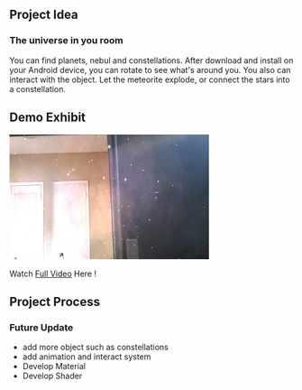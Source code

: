 ## Project Idea

### The universe in you room

You can find planets, nebul and constellations.
After download and install on your Android device, you can rotate to see what's around you.
You also can interact with the object. Let the meteorite explode, or connect the stars into a constellation.


## Demo Exhibit

![img](https://github.com/BRANDDY/unityAR/raw/gh-pages/docs/assets/demo.png)

Watch [Full Video](https://drive.google.com/file/d/1GZh5S8cb0CitseI6WiguvvhZbLj8uNk5/view?usp=sharing) Here !


## Project Process
### Future Update

- add more object such as constellations
- add animation and interact system
- Develop Material
- Develop Shader

